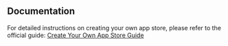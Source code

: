 ## Documentation

For detailed instructions on creating your own app store, please refer to the official guide:
[Create Your Own App Store Guide](https://runtipi.io/docs/guides/create-your-own-app-store)
